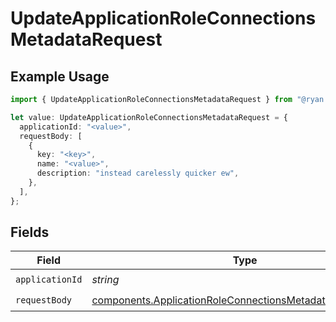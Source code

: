 # UpdateApplicationRoleConnectionsMetadataRequest

## Example Usage

```typescript
import { UpdateApplicationRoleConnectionsMetadataRequest } from "@ryan.blunden/discord/models/operations";

let value: UpdateApplicationRoleConnectionsMetadataRequest = {
  applicationId: "<value>",
  requestBody: [
    {
      key: "<key>",
      name: "<value>",
      description: "instead carelessly quicker ew",
    },
  ],
};
```

## Fields

| Field                                                                                                                                  | Type                                                                                                                                   | Required                                                                                                                               | Description                                                                                                                            |
| -------------------------------------------------------------------------------------------------------------------------------------- | -------------------------------------------------------------------------------------------------------------------------------------- | -------------------------------------------------------------------------------------------------------------------------------------- | -------------------------------------------------------------------------------------------------------------------------------------- |
| `applicationId`                                                                                                                        | *string*                                                                                                                               | :heavy_check_mark:                                                                                                                     | N/A                                                                                                                                    |
| `requestBody`                                                                                                                          | [components.ApplicationRoleConnectionsMetadataItemRequest](../../models/components/applicationroleconnectionsmetadataitemrequest.md)[] | :heavy_check_mark:                                                                                                                     | N/A                                                                                                                                    |